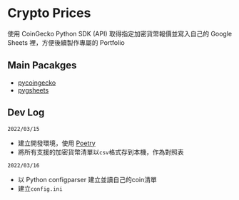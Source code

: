# Crypto Prices
使用 CoinGecko Python SDK (API) 取得指定加密貨幣報價並寫入自己的 Google Sheets 裡，方便後續製作專屬的 Portfolio

## Main Pacakges
- [pycoingecko](https://github.com/man-c/pycoingecko)
- [pygsheets](https://github.com/nithinmurali/pygsheets)


## Dev Log
`2022/03/15`
- 建立開發環境，使用 [Poetry](https://python-poetry.org/)
- 將所有支援的加密貨幣清單以`csv`格式存到本機，作為對照表

`2022/03/16`
- 以 Python configparser 建立並讀自己的coin清單
- 建立`config.ini`